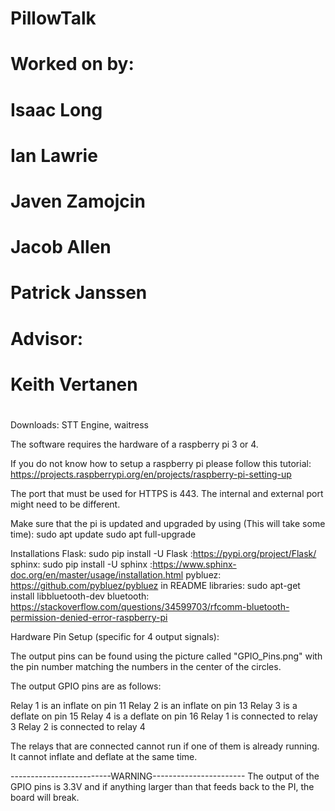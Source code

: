 # PillowTalk
#
# Worked on by:
#	Isaac Long
#	Ian Lawrie
#	Javen Zamojcin
# Jacob Allen
# Patrick Janssen
# Advisor:
#	Keith Vertanen
#

Downloads:
STT Engine, waitress


The software requires the hardware of a raspberry pi 3 or 4.

If you do not know how to setup a raspberry pi please follow this tutorial:
https://projects.raspberrypi.org/en/projects/raspberry-pi-setting-up

The port that must be used for HTTPS is 443.
The internal and external port might need to be different.

Make sure that the pi is updated and upgraded by using (This will take some time):
sudo apt update
sudo apt full-upgrade

Installations
Flask: sudo pip install -U Flask :https://pypi.org/project/Flask/
sphinx: sudo pip install -U sphinx :https://www.sphinx-doc.org/en/master/usage/installation.html
pybluez: https://github.com/pybluez/pybluez in README
libraries: sudo apt-get install libbluetooth-dev
bluetooth: https://stackoverflow.com/questions/34599703/rfcomm-bluetooth-permission-denied-error-raspberry-pi

Hardware Pin Setup (specific for 4 output signals):

The output pins can be found using the picture called "GPIO_Pins.png"
with the pin number matching the numbers in the center of the circles.

The output GPIO pins are as follows:

Relay 1 is an inflate on pin 11
Relay 2 is an inflate on pin 13
Relay 3 is a deflate on pin 15
Relay 4 is a deflate on pin 16
Relay 1 is connected to relay 3
Relay 2 is connected to relay 4 

The relays that are connected cannot run if one of them is already running.
It cannot inflate and deflate at the same time.

-------------------------WARNING-----------------------
The output of the GPIO pins is 3.3V and if anything larger
than that feeds back to the PI, the board will break.
